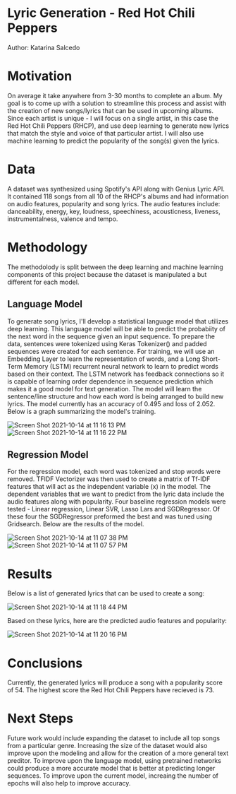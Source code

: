# Lyric Generation - Red Hot Chili Peppers
Author: Katarina Salcedo

# Motivation
On average it take anywhere from 3-30 months to complete an album. My goal is to come up with a solution to streamline this process and assist with the creation of new songs/lyrics that can be used in upcoming albums. Since each artist is unique - I will focus on a single artist, in this case the Red Hot Chili Peppers (RHCP), and use deep learning to generate new lyrics that match the style and voice of that particular artist. I will also use machine learning to predict the popularity of the song(s) given the lyrics.

# Data
A dataset was synthesized using Spotify's API along with Genius Lyric API. It contained 118 songs from all 10 of the RHCP's albums and had information on audio features, popularity and song lyrics. The audio features include: danceability, energy, key, loudness, speechiness, acousticness, liveness, instrumentalness, valence and tempo. 

# Methodology
The methodolody is split between the deep learning and machine learning components of this project because the dataset is manipulated a but different for each model. 

## Language Model
To generate song lyrics, I'll develop a statistical language model that utilizes deep learning. This language model will be able to predict the probabiity of the next word in the sequence given an input sequence. To prepare the data, sentences were tokenized using Keras Tokenizer() and padded sequences were created for each sentence. For training, we will use an Embedding Layer to learn the representation of words, and a Long Short-Term Memory (LSTM) recurrent neural network to learn to predict words based on their context. The LSTM network has feedback connections so it is capable of learning order dependence in sequence prediction which makes it a good model for text generation. The model will learn the sentence/line structure and how each word is being arranged to build new lyrics. The model currently has an accuracy of 0.495 and loss of 2.052. Below is a graph summarizing the model's training.

![Screen Shot 2021-10-14 at 11 16 13 PM](https://user-images.githubusercontent.com/81720110/137441015-eb26c677-6115-4dd8-9ed2-060345c06b00.png)
![Screen Shot 2021-10-14 at 11 16 22 PM](https://user-images.githubusercontent.com/81720110/137441021-5414f908-af73-4ae8-995f-b269b3e6d526.png)


## Regression Model
For the regression model, each word was tokenized and stop words were removed. TFIDF Vectorizer was then used to create a matrix of Tf-IDF features that will act as the independent variable (x) in the model. The dependent variables that we want to predict from the lyric data include the audio features along with popularity. Four baseline regression models were tested - Linear regression, Linear SVR, Lasso Lars and SGDRegressor. Of these four the SGDRegressor preformed the best and was tuned using Gridsearch. Below are the results of the model. 

![Screen Shot 2021-10-14 at 11 07 38 PM](https://user-images.githubusercontent.com/81720110/137440360-05366364-bdee-4d8e-876c-5d4e9e6853e5.png)
![Screen Shot 2021-10-14 at 11 07 57 PM](https://user-images.githubusercontent.com/81720110/137440374-86af3940-05cf-483b-9972-e9ecb491c137.png)


# Results 
Below is a list of generated lyrics that can be used to create a song:

![Screen Shot 2021-10-14 at 11 18 44 PM](https://user-images.githubusercontent.com/81720110/137441248-cf646f83-c5b5-4147-be70-aae6868db85e.png)

Based on these lyrics, here are the predicted audio features and popularity:

![Screen Shot 2021-10-14 at 11 20 16 PM](https://user-images.githubusercontent.com/81720110/137441378-a6ad0402-d2e9-442e-9a55-59a569a46010.png)

# Conclusions 
Currently, the generated lyrics will produce a song with a popularity score of 54. The highest score the Red Hot Chili Peppers have recieved is 73. 

# Next Steps
Future work would include expanding the dataset to include all top songs from a particular genre. Increasing the size of the dataset would also improve upon the modeling and allow for the creation of a more general text preditor. To improve upon the language model, using pretrained networks could produce a more accurate model that is better at predicting longer sequences. To improve upon the current model, increaing the number of epochs will also help to improve accuracy. 
